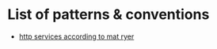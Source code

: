 # List of patterns & conventions

- [http services according to mat ryer](https://pace.dev/blog/2018/05/09/how-I-write-http-services-after-eight-years.html)